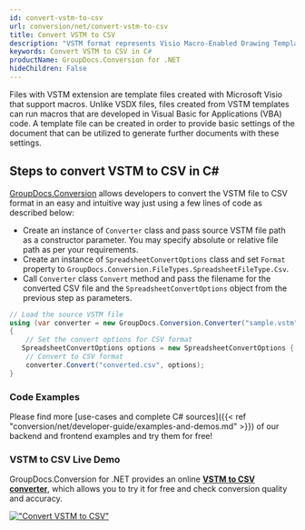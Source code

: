 ```yaml
---
id: convert-vstm-to-csv
url: conversion/net/convert-vstm-to-csv
title: Convert VSTM to CSV
description: "VSTM format represents Visio Macro-Enabled Drawing Template with .vstm extension. Learn how to convert VSTM to CSV file programmatically in C# language using GroupDocs.Conversion for .NET library."
keywords: Convert VSTM to CSV in C#
productName: GroupDocs.Conversion for .NET
hideChildren: False
---
```


Files with VSTM extension are template files created with Microsoft Visio that support macros. Unlike VSDX files, files created from VSTM templates can run macros that are developed in Visual Basic for Applications (VBA) code. A template file can be created in order to provide basic settings of the document that can be utilized to generate further documents with these settings.

## Steps to convert VSTM to CSV in C#

[GroupDocs.Conversion](https://products.groupdocs.com/conversion/net) allows developers to convert the VSTM file to CSV format in an easy and intuitive way just using a few lines of code as described below:

* Create an instance of `Converter` class and pass source VSTM file path as a constructor parameter. You may specify absolute or relative file path as per your requirements. 
* Create an instance of `SpreadsheetConvertOptions` class and set `Format` property to `GroupDocs.Conversion.FileTypes.SpreadsheetFileType.Csv`.
* Call `Converter` class `Convert` method and pass the filename for the converted CSV file and the `SpreadsheetConvertOptions` object from the previous step as parameters.

```csharp
// Load the source VSTM file
using (var converter = new GroupDocs.Conversion.Converter("sample.vstm"))
{
    // Set the convert options for CSV format
   SpreadsheetConvertOptions options = new SpreadsheetConvertOptions { Format = GroupDocs.Conversion.FileTypes.SpreadsheetFileType.Csv };
    // Convert to CSV format
    converter.Convert("converted.csv", options);
}
```

### Code Examples

Please find more [use-cases and complete C# sources]({{< ref "conversion/net/developer-guide/examples-and-demos.md" >}}) of our backend and frontend examples and try them for free!

### VSTM to CSV Live Demo

GroupDocs.Conversion for .NET provides an online [**VSTM to CSV converter**](https://products.groupdocs.app/conversion/vstm-to-csv), which allows you to try it for free and check conversion quality and accuracy.

[!["Convert VSTM to CSV"](conversion/net/images/convert-to-csv/convert-vstm-to-csv.png)](https://products.groupdocs.app/conversion/vstm-to-csv)